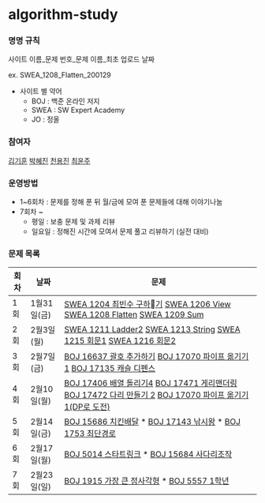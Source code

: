 # algorithm-study

### 명명 규칙

사이트 이름_문제 번호_문제 이름_최초 업로드 날짜

ex. SWEA_1208_Flatten_200129

- 사이트 별 약어
  - BOJ : 백준 온라인 저지
  - SWEA : SW Expert Academy
  - JO : 정올


### 참여자
[김기훈](https://github.com/kingkihoon94) [박혜진](https://github.com/du-dung) [천용진](https://github.com/sharhp21) [최윤주](https://github.com/yeomju311)


### 운영방법
- 1~6회차 : 문제를 정해 푼 뒤 월/금에 모여 푼 문제들에 대해 이야기나눔
- 7회차 ~
  - 평일 : 보충 문제 및 과제 리뷰
  - 일요일 : 정해진 시간에 모여서 문제 풀고 리뷰하기 (실전 대비)


### 문제 목록
|회차|날짜|문제|
|---|---|---|
|1회|1월31일(금)|[SWEA 1204 최빈수 구하기](https://swexpertacademy.com/main/code/problem/problemDetail.do?contestProbId=AV13zo1KAAACFAYh) [SWEA 1206 View](https://swexpertacademy.com/main/code/problem/problemDetail.do?contestProbId=AV134DPqAA8CFAYh) [SWEA 1208 Flatten](https://swexpertacademy.com/main/code/problem/problemDetail.do?contestProbId=AV139KOaABgCFAYh) [SWEA 1209 Sum](https://swexpertacademy.com/main/code/problem/problemDetail.do?contestProbId=AV13_BWKACUCFAYh&)|
|2회|2월3일(월)|[SWEA 1211 Ladder2](https://swexpertacademy.com/main/code/problem/problemDetail.do?contestProbId=AV14BgD6AEECFAYh) [SWEA 1213 String](https://swexpertacademy.com/main/code/problem/problemDetail.do?contestProbId=AV14P0c6AAUCFAYi) [SWEA 1215 회문1](https://swexpertacademy.com/main/code/problem/problemDetail.do?contestProbId=AV14QpAaAAwCFAYi) [SWEA 1216 회문2](https://swexpertacademy.com/main/code/problem/problemDetail.do?contestProbId=AV14Rq5aABUCFAYi)|
|3회|2월7일(금)|[BOJ 16637 괄호 추가하기](https://www.acmicpc.net/problem/16637) [BOJ 17070 파이프 옮기기 1](https://www.acmicpc.net/problem/17070) [BOJ 17135 캐슬 디펜스](https://www.acmicpc.net/problem/17135)|
|4회|2월10일(월)|[BOJ 17406 배열 돌리기4](https://www.acmicpc.net/problem/17406) [BOJ 17471 게리맨더링](https://www.acmicpc.net/problem/17471) [BOJ 17472 다리 만들기 2](https://www.acmicpc.net/problem/17472) [BOJ 17070 파이프 옮기기 1(DP로 도전)](https://www.acmicpc.net/problem/17070)|
|5회|2월14일(금)|[BOJ 15686 치킨배달](https://www.acmicpc.net/problem/15686) * [BOJ 17143 낚시왕](https://www.acmicpc.net/problem/17143) * [BOJ 1753 최단경로](https://www.acmicpc.net/problem/1753)|
|6회|2월17일(월)|[BOJ 5014 스타트링크](https://www.acmicpc.net/problem/5014) * [BOJ 15684 사다리조작](https://www.acmicpc.net/problem/15684)|
|7회|2월23일(일)|[BOJ 1915 가장 큰 정사각형](https://www.acmicpc.net/problem/1915) * [BOJ 5557 1학년](https://www.acmicpc.net/problem/5557)|
